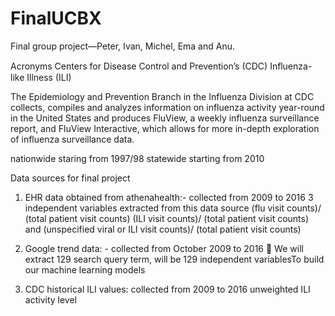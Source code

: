 # FinalUCBX
Final group project—Peter, Ivan, Michel, Ema and Anu.

Acronyms 
Centers for Disease Control and Prevention’s (CDC)
Inﬂuenza-like Illness (ILI) 

The Epidemiology and Prevention Branch in the Influenza Division at CDC collects, compiles and analyzes information on influenza activity year-round in the United States and produces FluView, a weekly influenza surveillance report, and FluView Interactive, which allows for more in-depth exploration of influenza surveillance data.

nationwide staring from 1997/98
statewide starting from 2010


Data sources for final project


1. EHR data obtained from athenahealth:- collected from 2009 to 2016
    3 independent variables extracted from this data source 
        (flu visit counts)/ (total patient visit counts)
        (ILI visit counts)/ (total patient visit counts) and
        (unspecified viral or ILI visit counts)/ (total patient visit counts)

2.  Google trend data: - collected from October 2009 to 2016
    We will extract 129 search query term, will be 129 independent variablesTo build our machine learning models

3.  CDC historical ILI values: collected from 2009 to 2016
    unweighted ILI activity level
